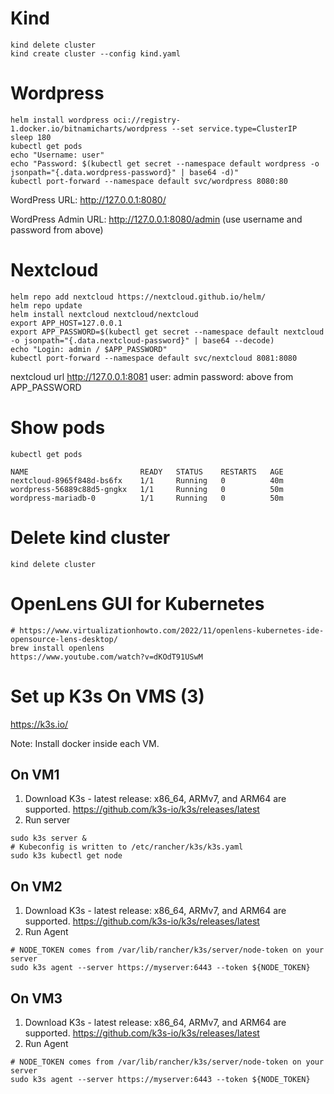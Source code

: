 # Kind
```
kind delete cluster 
kind create cluster --config kind.yaml
```

# Wordpress
```
helm install wordpress oci://registry-1.docker.io/bitnamicharts/wordpress --set service.type=ClusterIP
sleep 180
kubectl get pods
echo "Username: user"
echo "Password: $(kubectl get secret --namespace default wordpress -o jsonpath="{.data.wordpress-password}" | base64 -d)"
kubectl port-forward --namespace default svc/wordpress 8080:80 
```

WordPress URL: http://127.0.0.1:8080/

WordPress Admin URL: http://127.0.0.1:8080/admin (use username and password from above)

# Nextcloud 
```
helm repo add nextcloud https://nextcloud.github.io/helm/
helm repo update
helm install nextcloud nextcloud/nextcloud
export APP_HOST=127.0.0.1
export APP_PASSWORD=$(kubectl get secret --namespace default nextcloud -o jsonpath="{.data.nextcloud-password}" | base64 --decode)
echo "Login: admin / $APP_PASSWORD"
kubectl port-forward --namespace default svc/nextcloud 8081:8080
```

nextcloud url http://127.0.0.1:8081
user: admin
password: above from APP_PASSWORD

# Show pods
```
kubectl get pods

NAME                         READY   STATUS    RESTARTS   AGE
nextcloud-8965f848d-bs6fx    1/1     Running   0          40m
wordpress-56889c88d5-gngkx   1/1     Running   0          50m
wordpress-mariadb-0          1/1     Running   0          50m
```


# Delete kind cluster

`kind delete cluster`

# OpenLens GUI for Kubernetes

```
# https://www.virtualizationhowto.com/2022/11/openlens-kubernetes-ide-opensource-lens-desktop/
brew install openlens
https://www.youtube.com/watch?v=dKOdT91USwM
```


# Set up K3s On VMS (3)

https://k3s.io/

Note: Install docker inside each VM.

## On VM1
1. Download K3s - latest release: x86_64, ARMv7, and ARM64 are supported. https://github.com/k3s-io/k3s/releases/latest
2. Run server
```
sudo k3s server &
# Kubeconfig is written to /etc/rancher/k3s/k3s.yaml
sudo k3s kubectl get node
```

## On VM2
1. Download K3s - latest release: x86_64, ARMv7, and ARM64 are supported. https://github.com/k3s-io/k3s/releases/latest
2. Run Agent
```
# NODE_TOKEN comes from /var/lib/rancher/k3s/server/node-token on your server
sudo k3s agent --server https://myserver:6443 --token ${NODE_TOKEN}
```

## On VM3
1. Download K3s - latest release: x86_64, ARMv7, and ARM64 are supported. https://github.com/k3s-io/k3s/releases/latest
2. Run Agent
```
# NODE_TOKEN comes from /var/lib/rancher/k3s/server/node-token on your server
sudo k3s agent --server https://myserver:6443 --token ${NODE_TOKEN}
```
